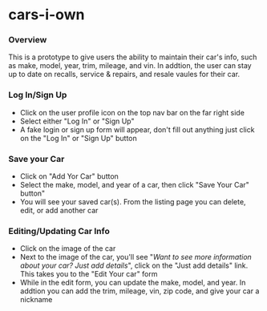 # cars-i-own
<h3>Overview</h3>
<p>This is a prototype to give users the ability to maintain their car's info, such as make, model, year, trim, mileage, and vin. In addtion, the user can stay up to date on recalls, service &amp; repairs, and resale vaules for their car.</p>

<h3>Log In/Sign Up</h3>
<ul>
  <li>Click on the user profile icon on the top nav bar on the far right side</li>
  <li>Select either "Log In" or "Sign Up"</li>
  <li>A fake login or sign up form will appear, don't fill out anything just click on the "Log In" or "Sign Up" button</li>
</ul>

<h3>Save your Car</h3>
<ul>
  <li>Click on "Add Yor Car" button</li>
  <li>Select the make, model, and year of a car, then click "Save Your Car" button"</li>
  <li>You will see your saved car(s). From the listing page you can delete, edit, or add another car</li>
</ul>


<h3>Editing/Updating Car Info</h3>
<ul>
  <li>Click on the image of the car</li>
  <li>Next to the image of the car, you'll see "<i>Want to see more information about your car? Just add details</i>", click on the "Just add details" link. This takes you to the "Edit Your car" form</li>
  <li>While in the edit form, you can update the make, model, and year. In addtion you can add the trim, mileage, vin, zip code, and give your car a nickname</li>
</ul>


